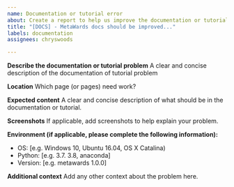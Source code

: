 ```yaml
---
name: Documentation or tutorial error
about: Create a report to help us improve the documentation or tutorial
title: "[DOCS] - MetaWards docs should be improved..."
labels: documentation
assignees: chryswoods

---
```


**Describe the documentation or tutorial problem**
A clear and concise description of the documentation of tutorial problem

**Location**
Which page (or pages) need work?

**Expected content**
A clear and concise description of what should be in the documentation or tutorial.

**Screenshots**
If applicable, add screenshots to help explain your problem.

**Environment (if applicable, please complete the following information):**
 - OS: [e.g. Windows 10, Ubuntu 16.04, OS X Catalina)
 - Python: [e.g. 3.7. 3.8, anaconda]
 - Version: [e.g. metawards 1.0.0]

**Additional context**
Add any other context about the problem here.
